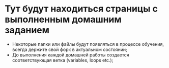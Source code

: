 # Тут будут находиться страницы с выполненным домашним заданием

* Некоторые папки или файлы будут появляться в процессе обучения, всегда держите свой форк в актуальном состоянии;
* До выполнения каждой домашней работы создается соответствующая ветка (variables, loops etc.);